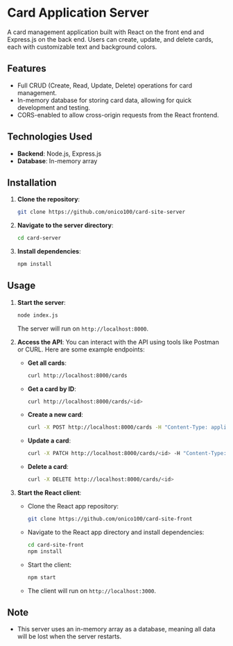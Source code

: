 # Card Application Server

A card management application built with React on the front end and Express.js on the back end. Users can create, update, and delete cards, each with customizable text and background colors.

## Features

- Full CRUD (Create, Read, Update, Delete) operations for card management.
- In-memory database for storing card data, allowing for quick development and testing.
- CORS-enabled to allow cross-origin requests from the React frontend.

## Technologies Used

- **Backend**: Node.js, Express.js
- **Database**: In-memory array

## Installation

1. **Clone the repository**:

   ```bash
   git clone https://github.com/onico100/card-site-server
   ```

2. **Navigate to the server directory**:

   ```bash
   cd card-server
   ```

3. **Install dependencies**:
   ```bash
   npm install
   ```

## Usage

1. **Start the server**:

   ```bash
   node index.js
   ```

   The server will run on `http://localhost:8000`.

2. **Access the API**: You can interact with the API using tools like Postman or CURL. Here are some example endpoints:

   - **Get all cards**:

     ```bash
     curl http://localhost:8000/cards
     ```

   - **Get a card by ID**:

     ```bash
     curl http://localhost:8000/cards/<id>
     ```

   - **Create a new card**:

     ```bash
     curl -X POST http://localhost:8000/cards -H "Content-Type: application/json" -d '{"text": "New Card", "backgraund": "color3"}'
     ```

   - **Update a card**:

     ```bash
     curl -X PATCH http://localhost:8000/cards/<id> -H "Content-Type: application/json" -d '{"text": "Updated Card", "backgraund": "color4"}'
     ```

   - **Delete a card**:
     ```bash
     curl -X DELETE http://localhost:8000/cards/<id>
     ```

3. **Start the React client**:
   - Clone the React app repository:
     ```bash
     git clone https://github.com/onico100/card-site-front
     ```
   - Navigate to the React app directory and install dependencies:
     ```bash
     cd card-site-front
     npm install
     ```
   - Start the client:
     ```bash
     npm start
     ```
   - The client will run on `http://localhost:3000`.

## Note

- This server uses an in-memory array as a database, meaning all data will be lost when the server restarts.
